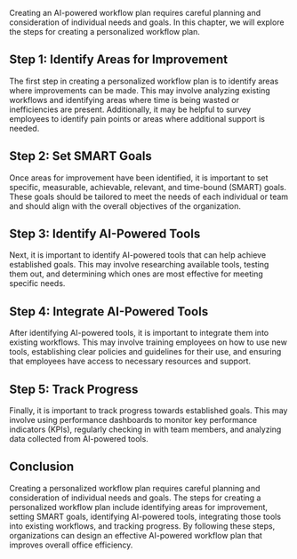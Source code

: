 
Creating an AI-powered workflow plan requires careful planning and consideration of individual needs and goals. In this chapter, we will explore the steps for creating a personalized workflow plan.

Step 1: Identify Areas for Improvement
--------------------------------------

The first step in creating a personalized workflow plan is to identify areas where improvements can be made. This may involve analyzing existing workflows and identifying areas where time is being wasted or inefficiencies are present. Additionally, it may be helpful to survey employees to identify pain points or areas where additional support is needed.

Step 2: Set SMART Goals
-----------------------

Once areas for improvement have been identified, it is important to set specific, measurable, achievable, relevant, and time-bound (SMART) goals. These goals should be tailored to meet the needs of each individual or team and should align with the overall objectives of the organization.

Step 3: Identify AI-Powered Tools
---------------------------------

Next, it is important to identify AI-powered tools that can help achieve established goals. This may involve researching available tools, testing them out, and determining which ones are most effective for meeting specific needs.

Step 4: Integrate AI-Powered Tools
----------------------------------

After identifying AI-powered tools, it is important to integrate them into existing workflows. This may involve training employees on how to use new tools, establishing clear policies and guidelines for their use, and ensuring that employees have access to necessary resources and support.

Step 5: Track Progress
----------------------

Finally, it is important to track progress towards established goals. This may involve using performance dashboards to monitor key performance indicators (KPIs), regularly checking in with team members, and analyzing data collected from AI-powered tools.

Conclusion
----------

Creating a personalized workflow plan requires careful planning and consideration of individual needs and goals. The steps for creating a personalized workflow plan include identifying areas for improvement, setting SMART goals, identifying AI-powered tools, integrating those tools into existing workflows, and tracking progress. By following these steps, organizations can design an effective AI-powered workflow plan that improves overall office efficiency.
